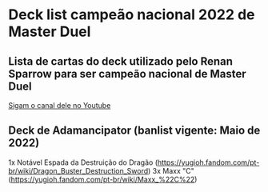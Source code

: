 # Deck list campeão nacional 2022 de Master Duel

## Lista de cartas do deck utilizado pelo Renan Sparrow para ser campeão nacional de Master Duel 

[Sigam o canal dele no Youtube](https://www.youtube.com/c/RenanSparrow)


## Deck de Adamancipator (banlist vigente: Maio de 2022)

1x Notável Espada da Destruição do Dragão (https://yugioh.fandom.com/pt-br/wiki/Dragon_Buster_Destruction_Sword)
3x Maxx "C" (https://yugioh.fandom.com/pt-br/wiki/Maxx_%22C%22)
